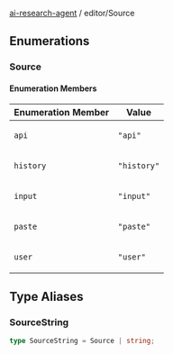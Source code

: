 [ai-research-agent](../modules.md) / editor/Source

## Enumerations

### Source

#### Enumeration Members

<table>
<thead>
<tr>
<th>Enumeration Member</th>
<th>Value</th>
</tr>
</thead>
<tbody>
<tr>
<td>

`api`

</td>
<td>

`"api"`

</td>
</tr>
<tr>
<td>

`history`

</td>
<td>

`"history"`

</td>
</tr>
<tr>
<td>

`input`

</td>
<td>

`"input"`

</td>
</tr>
<tr>
<td>

`paste`

</td>
<td>

`"paste"`

</td>
</tr>
<tr>
<td>

`user`

</td>
<td>

`"user"`

</td>
</tr>
</tbody>
</table>

## Type Aliases

### SourceString

```ts
type SourceString = Source | string;
```
